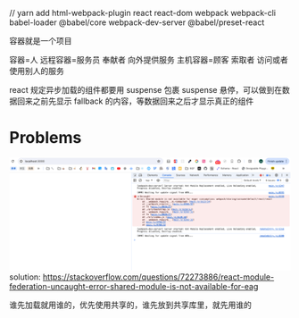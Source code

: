 // yarn add html-webpack-plugin react react-dom webpack webpack-cli babel-loader @babel/core webpack-dev-server @babel/preset-react

容器就是一个项目

容器=人
远程容器=服务员 奉献者 向外提供服务
主机容器=顾客   索取者 访问或者使用别人的服务

react 规定异步加载的组件都要用 suspense 包裹
suspense 悬停，可以做到在数据回来之前先显示 fallback 的内容，等数据回来之后才显示真正的组件


# Problems
![alt text](image.png)
solution: https://stackoverflow.com/questions/72273886/react-module-federation-uncaught-error-shared-module-is-not-available-for-eag



谁先加载就用谁的，优先使用共享的，谁先放到共享库里，就先用谁的